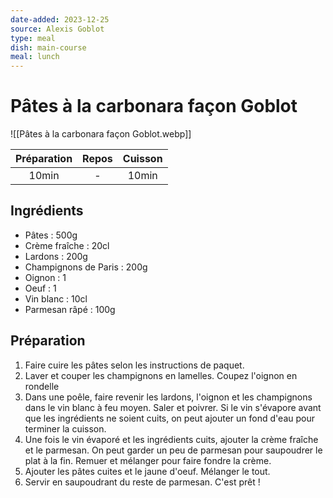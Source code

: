 ```yaml
---
date-added: 2023-12-25
source: Alexis Goblot
type: meal
dish: main-course
meal: lunch
---
```


# Pâtes à la carbonara façon Goblot

![[Pâtes à la carbonara façon Goblot.webp]]

| Préparation | Repos | Cuisson |
|:-----------:|:-----:|:-------:|
|    10min    |   -   |  10min  |

## Ingrédients

- Pâtes : 500g
- Crème fraîche : 20cl
- Lardons : 200g
- Champignons de Paris : 200g
- Oignon : 1
- Oeuf : 1
- Vin blanc : 10cl
- Parmesan râpé : 100g

## Préparation

1. Faire cuire les pâtes selon les instructions de paquet.
2. Laver et couper les champignons en lamelles. Coupez l'oignon en rondelle
3. Dans une poêle, faire revenir les lardons, l'oignon et les champignons dans le vin blanc à feu moyen. Saler et poivrer. Si le vin s'évapore avant que les ingrédients ne soient cuits, on peut ajouter un fond d'eau pour terminer la cuisson.
4. Une fois le vin évaporé et les ingrédients cuits, ajouter la crème fraîche et le parmesan. On peut garder un peu de parmesan pour saupoudrer le plat à la fin. Remuer et mélanger pour faire fondre la crème.
5. Ajouter les pâtes cuites et le jaune d'oeuf. Mélanger le tout.
6. Servir en saupoudrant du reste de parmesan. C'est prêt !
